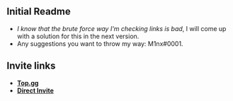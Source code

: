 ## Initial Readme

* *I know that the brute force way I'm checking links is bad*, I will come up with a solution for this in the next version.
* Any suggestions you want to throw my way: M1nx#0001.

## Invite links

* [**Top.gg**](https://top.gg/bot/939520237110460447)
* [**Direct Invite**](https://discord.com/api/oauth2/authorize?client_id=939520237110460447&permissions=8&scope=applications.commands%20bot)
